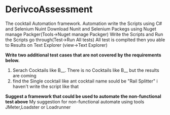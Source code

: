 # DerivcoAssessment
The cocktail Automation framework. 
Automation write the Scripts using C# and Selenium Nuint 
Download Nunit and Selenium Packegs using Nuget manage Packger(Tools->Nuget manage Packger) 
Write the Scripts and Run the Scripts go through(Test->Run All tests)
All test is complted then you able to Results on Text Explorer (view->Text Explorer)

**Write two additional test cases that are not covered by the requirements below.**
1. Serach Cocktails like B__. There is no Cocktails like B__ but the results are coming
2. find the Single cocktail like ant cocktail name sould be  "Rail Splitter" i haven't write the script like that
   
**Suggest a framework that could be used to automate the non-functional test above**
My suggestion for non-functional automate using tools JMeter,Loadster or Loadrunner

